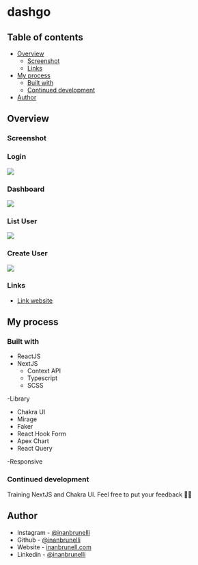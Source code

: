 # dashgo

## Table of contents

- [Overview](#overview)
  - [Screenshot](#screenshot)
  - [Links](#links)
- [My process](#my-process)
  - [Built with](#built-with)  
  - [Continued development](#continued-development)
- [Author](#author)


## Overview

### Screenshot

### Login
![](public/images/login.png)

### Dashboard
![](public/images/dashboard.png)

### List User
![](public/images/userlist.png)

### Create User
![](public/images/usercreate.png)

### Links

- [Link website](https://dashgo-inanbruneli.vercel.app/)

## My process

### Built with

- ReactJS
- NextJS
  - Context API
  - Typescript
  - SCSS

-Library
  - Chakra UI
  - Mirage
  - Faker
  - React Hook Form
  - Apex Chart
  - React Query

-Responsive

### Continued development

Training NextJS and Chakra UI.
Feel free to put your feedback 🚀🚀

## Author

- Instagram - [@inanbrunelli](https://www.instagram.com/inanbrunelli)
- Github - [@inanbrunelli](https://github.com/inanbruneli)
- Website - [inanbrunell.com](https://inanbruneli.github.io/portifolio/)
- Linkedin - [@inanbrunelli](https://www.linkedin.com/in/inan-brunelli/)